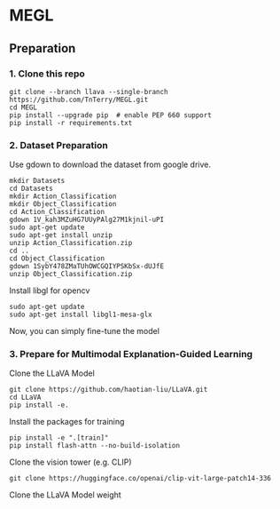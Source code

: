 # MEGL

## Preparation

### 1. Clone this repo
```
git clone --branch llava --single-branch https://github.com/TnTerry/MEGL.git
cd MEGL
pip install --upgrade pip  # enable PEP 660 support
pip install -r requirements.txt
```

### 2. Dataset Preparation
Use gdown to download the dataset from google drive.

```Shell
mkdir Datasets
cd Datasets
mkdir Action_Classification
mkdir Object_Classification
cd Action_Classification
gdown 1V_kah3MZuHG7UUyPAlg27M1kjnil-uPI
sudo apt-get update
sudo apt-get install unzip
unzip Action_Classification.zip
cd ..
cd Object_Classification
gdown 1SybY478ZMaTUhOWCGQIYPSKbSx-dUJfE
unzip Object_Classification.zip
```

Install libgl for opencv
```Shell
sudo apt-get update
sudo apt-get install libgl1-mesa-glx
```

Now, you can simply fine-tune the model

### 3. Prepare for Multimodal Explanation-Guided Learning

Clone the LLaVA Model
```
git clone https://github.com/haotian-liu/LLaVA.git
cd LLaVA
pip install -e.
```

Install the packages for training
```
pip install -e ".[train]"
pip install flash-attn --no-build-isolation
```

Clone the vision tower (e.g. CLIP)
```
git clone https://huggingface.co/openai/clip-vit-large-patch14-336
```

Clone the LLaVA Model weight
```

```
